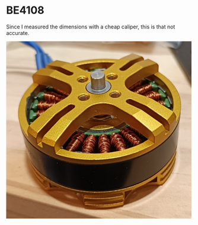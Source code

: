 # BE4108
Since I measured the dimensions with a cheap caliper, this is that not accurate.

<img src="/BE4108.jpg" alt="BE4108" width="500"/>